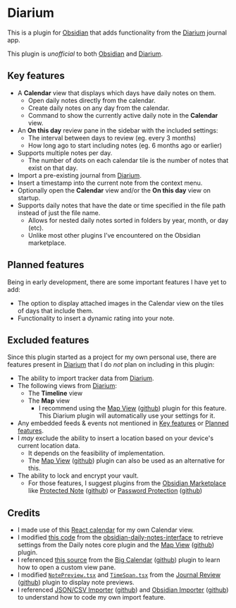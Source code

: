 # Diarium
This is a plugin for [Obsidian](https://obsidian.md) that adds functionality from the [Diarium](https://diariumapp.com/) journal app.

This plugin is *unofficial* to both [Obsidian](https://obsidian.md/) and [Diarium](https://diariumapp.com/).
## Key features
- A **Calendar** view that displays which days have daily notes on them.
	- Open daily notes directly from the calendar.
	- Create daily notes on any day from the calendar.
	- Command to show the currently active daily note in the **Calendar** view.
- An **On this day** review pane in the sidebar with the included settings:
	- The interval between days to review (eg. every 3 months)
	- How long ago to start including notes (eg. 6 months ago or earlier)
- Supports multiple notes per day.
	- The number of dots on each calendar tile is the number of notes that exist on that day.
- Import a pre-existing journal from [Diarium](https://diariumapp.com/).
- Insert a timestamp into the current note from the context menu.
- Optionally open the **Calendar** view and/or the **On this day** view on startup.
- Supports daily notes that have the date or time specified in the file path instead of just the file name.
	- Allows for nested daily notes sorted in folders by year, month, or day (etc).
	- Unlike most other plugins I’ve encountered on the Obsidian marketplace.
## Planned features
Being in early development, there are some important features I have yet to add:
- The option to display attached images in the Calendar view on the tiles of days that include them.
- Functionality to insert a dynamic rating into your note.
## Excluded features
Since this plugin started as a project for my own personal use, there are features present in [Diarium](https://diariumapp.com/) that I do *not* plan on including in this plugin:
- The ability to import tracker data from [Diarium](https://diariumapp.com/).
- The following views from [Diarium](https://diariumapp.com/):
	- The **Timeline** view
	- The **Map** view
		- I recommend using the [Map View](obsidian://show-plugin?id=obsidian-map-view) ([github](https://github.com/esm7/obsidian-map-view)) plugin for this feature. This Diarium plugin will automatically use your settings for it.
- Any embedded feeds & events not mentioned in [Key features](#key-features) or [Planned features](#planned-features).
- I *may* exclude the ability to insert a location based on your device's current location data.
	- It depends on the feasibility of implementation.
	- The [Map View](obsidian://show-plugin?id=obsidian-map-view) ([github](https://github.com/esm7/obsidian-map-view)) plugin can also be used as an alternative for this.
- The ability to lock and encrypt your vault.
	- For those features, I suggest plugins from the [Obsidian Marketplace](obsidian://show-plugin?id=password) like [Protected Note](obsidian://show-plugin?id=protected-note) ([github](https://github.com/mmiksaa/obsidian-protected-note)) or [Password Protection](obsidian://show-plugin?id=password-protection) ([github](https://github.com/qing3962/password-protection))
## Credits
- I made use of this [React calendar](https://github.com/wojtekmaj/react-calendar#readme) for my own Calendar view.
- I modified [this code](https://github.com/liamcain/obsidian-daily-notes-interface/blob/123969e461b7b0927c91fe164a77da05f43aba6a/src/settings.ts#L22-L47) from the [obsidian-daily-notes-interface](https://github.com/liamcain/obsidian-daily-notes-interface) to retrieve settings from the Daily notes core plugin and the [Map View](obsidian://show-plugin?id=obsidian-map-view) ([github](https://github.com/esm7/obsidian-map-view)) plugin.
- I referenced [this source](https://github.com/Quorafind/Obsidian-Big-Calendar/blob/43a986eed3159ed60e4d54efa6c1840dd6af102c/src/index.ts#L65-L76) from the [Big Calendar](obsidian://show-plugin?id=big-calendar) ([github](https://github.com/Quorafind/Obsidian-Big-Calendar)) plugin to learn how to open a custom view pane.
- I modified [`NotePreview.tsx`](https://github.com/Kageetai/obsidian-plugin-journal-review/blob/33a69940a5fcb5cb0eb45d34fca619f570ab5854/src/components/NotePreview.tsx) and [`TimeSpan.tsx`](https://github.com/Kageetai/obsidian-plugin-journal-review/blob/33a69940a5fcb5cb0eb45d34fca619f570ab5854/src/components/TimeSpan.tsx) from the [Journal Review](obsidian://show-plugin?id=journal-review) ([github](https://github.com/Kageetai/obsidian-plugin-journal-review)) plugin to display note previews.
- I referenced [JSON/CSV Importer](obsidian://show-plugin?id=obsidian-import-json) ([github](https://github.com/farling42/obsidian-import-json)) and [Obsidian Importer](obsidian://show-plugin?id=obsidian-importer) ([github](https://github.com/obsidianmd/obsidian-importer)) to understand how to code my own import feature.